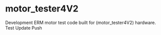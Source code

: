 # motor_tester4V2
Development ERM motor test code built for (motor_tester4V2) hardware.  
Test Update Push